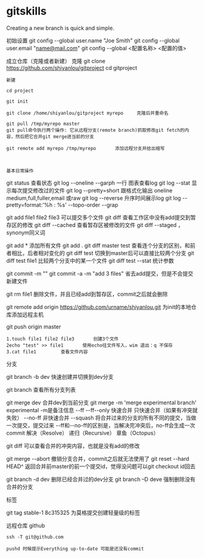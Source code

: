 # gitskills

Creating a new branch is quick and simple.

初始设置
git config --global user.name "Joe Smith"
git config --global user.email "name@mail.com"
git config --global <配置名称> <配置的值>


成立仓库（克隆或者新建）
	克隆
	git clone https://github.com/shiyanlou/gitproject
	cd gitproject

	新建

	cd project

	git init

	git clone /home/shiyanlou/gitproject myrepo 	克隆后并重命名

	git pull /tmp/myrepo master			
	git pull命令执行两个操作: 它从远程分支(remote branch)抓取修改git fetch的内容，然后把它合并git merge进当前的分支

	git remote add myrepo /tmp/myrepo		添加远程分支并给出缩写



	基本日常操作

git status		查看状态
git log --oneline --garph		一行 图表查看log
git log --stat		显示每次提交修改过的文件
git log --pretty=short		跟格式化输出 oneline medium,full,fuller,email 或raw
git log --reverse 		升序时间展示log
git log --pretty=format:'%h : %s' --topo-order --grap 	


git add file1 file2 file3		可以提交多个文件
git diff				查看工作区中没有add提交到暂存区的修改
git diff --cached		查看暂存区被修改的文件 git diff --staged ，synonym同义词



git add *		添加所有文件 git add .
git diff master test		查看连个分支的区别，和前者相比，后者相对变化的
git diff  test			切换到master后可以直接比较两个分支
git diff test file1		比较两个分支中的某一个文件
git diff test --stat 	统计参数



git commit -m ""
git commit -a -m "add 3 files"		省去add提交，但是不会提交新建文件

git rm file1		删除文件，并且已经add到暂存区，commit之后就会删除

git remote add origin https://github.com/urname/shiyanlou.git 		为init的本地仓库添加远程主机

git push origin master

	1.touch file1 file2 file3		创建3个文件
	2echo "test" >> file1		使用echo往文件写入，wim 退出：q 不保存
	3.cat file1			查看文件内容

分支

git branch -b dev 快速创建并切换到dev分支

git branch		查看所有分支列表

git merge dev		合并dev到当前分支
git merge -m 'merge experimental branch' experimental		-m是备注信息
	--ff  --ff--only  快速合并    只快速合并（如果有冲突就失败）
	--no-ff   非快速合并
	--squash  将合并过来的分支的所有不同的提交，当做一次提交，提交过来
	--ff和--no-ff的区别是，当解决完冲突后，no-ff会生成一次commit
		解决（Resolve）
		递归（Recursive）
		章鱼（Octopus）

git diff		可以查看合并的冲突内容，也就是没有add的修改

git merge --abort		撤销分支合并，commit之后就无法使用了
git reset --hard HEAD^ 	返回合并前master的前一个提交id，觉得没问题可以git checkout id回去

git branch -d dev		删除已经合并过的dev分支
git branch –D deve		强制删除没有合并的分支


标签

git tag stable-1 8c315325		为莫格提交创建轻量级的标签


远程仓库
	github

	ssh -T git@github.com 

	pushd 时候提示Everything up-to-date 可能是还没有commit